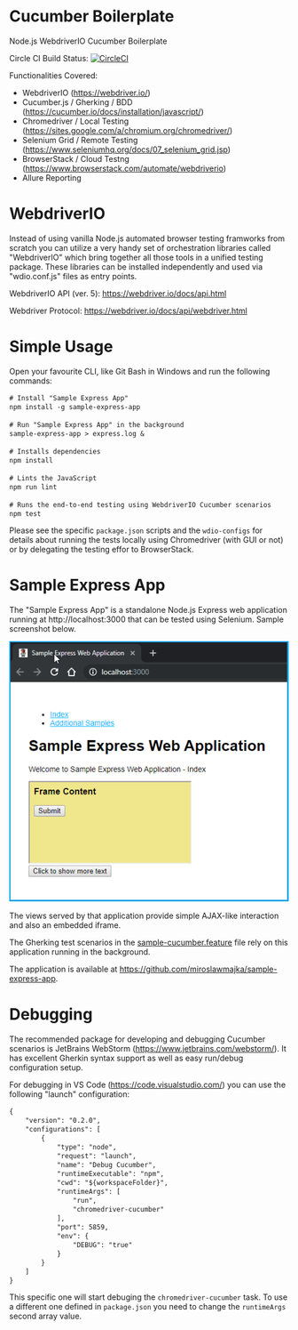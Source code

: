 # Cucumber Boilerplate

Node.js WebdriverIO Cucumber Boilerplate

Circle CI Build Status: [![CircleCI](https://circleci.com/gh/miroslawmajka/cucumber-boilerplate.svg?style=svg)](https://circleci.com/gh/miroslawmajka/cucumber-boilerplate)

Functionalities Covered:

* WebdriverIO (https://webdriver.io/)
* Cucumber.js / Gherking / BDD (https://cucumber.io/docs/installation/javascript/)
* Chromedriver / Local Testing (https://sites.google.com/a/chromium.org/chromedriver/)
* Selenium Grid / Remote Testing (https://www.seleniumhq.org/docs/07_selenium_grid.jsp)
* BrowserStack / Cloud Testng (https://www.browserstack.com/automate/webdriverio)
* Allure Reporting

# WebdriverIO

Instead of using vanilla Node.js automated browser testing framworks from scratch you can utilize a very handy set of orchestration libraries called "WebdriverIO" which bring together all those tools in a unified testing package. These libraries can be installed independently and used via "wdio.conf.js" files as entry points.

WebdriverIO API (ver. 5): https://webdriver.io/docs/api.html

Webdriver Protocol: https://webdriver.io/docs/api/webdriver.html

# Simple Usage

Open your favourite CLI, like Git Bash in Windows and run the following commands:
```shell script
# Install "Sample Express App"
npm install -g sample-express-app

# Run "Sample Express App" in the background
sample-express-app > express.log &

# Installs dependencies
npm install

# Lints the JavaScript
npm run lint

# Runs the end-to-end testing using WebdriverIO Cucumber scenarios
npm test
```

Please see the specific `package.json` scripts and the `wdio-configs`
for details about running the tests locally using Chromedriver (with GUI or not) or
by delegating the testing effor to BrowserStack.

# Sample Express App

The "Sample Express App" is a standalone Node.js Express web application running at http://localhost:3000 that can be tested using Selenium. Sample screenshot below.

![SampleExpressAppScreen](docs/sample-express-app.png "Sample Express App")

The views served by that application provide simple AJAX-like interaction and also an embedded iframe.

The Gherking test scenarios in the [sample-cucumber.feature](features/sample-cucumber.feature) file rely on this application running in the background.

The application is available at https://github.com/miroslawmajka/sample-express-app.

# Debugging

The recommended package for developing and debugging Cucumber scenarios is JetBrains WebStorm (https://www.jetbrains.com/webstorm/).
It has excellent Gherkin syntax support as well as easy run/debug configuration setup.

For debugging in VS Code (https://code.visualstudio.com/) you can use the following "launch" configuration:
```
{
    "version": "0.2.0",
    "configurations": [
        {
            "type": "node",
            "request": "launch",
            "name": "Debug Cucumber",
            "runtimeExecutable": "npm",
            "cwd": "${workspaceFolder}",
            "runtimeArgs": [
                "run",
                "chromedriver-cucumber"
            ],  
            "port": 5859,
            "env": {
                "DEBUG": "true" 
            }
        }
    ]
}
```
This specific one will start debuging the `chromedriver-cucumber` task. 
To use a different one defined in `package.json` you need to change the `runtimeArgs` second array value.
